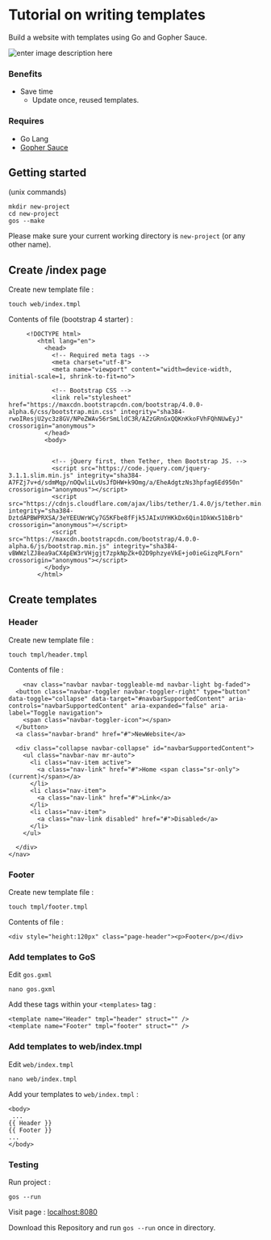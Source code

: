 # Tutorial on writing templates
Build a website with templates using Go and Gopher Sauce.

![enter image description here](http://www.unixstickers.com/image/data/stickers/golang/Golang%20mashup.sh.png)

### Benefits 

 - Save time
	 - Update once, reused templates.


### Requires

 - Go Lang
 - [Gopher Sauce](http://gophersauce.com)

## Getting started
(unix commands)
					
	mkdir new-project
	cd new-project		
	gos --make

Please make sure your current working directory is `new-project` (or any other name).

## Create /index page
Create new template file :
		
	touch web/index.tmpl

Contents of file (bootstrap 4 starter) : 

		 <!DOCTYPE html>
			<html lang="en">
			  <head>
			    <!-- Required meta tags -->
			    <meta charset="utf-8">
			    <meta name="viewport" content="width=device-width, initial-scale=1, shrink-to-fit=no">
			
			    <!-- Bootstrap CSS -->
			    <link rel="stylesheet" href="https://maxcdn.bootstrapcdn.com/bootstrap/4.0.0-alpha.6/css/bootstrap.min.css" integrity="sha384-rwoIResjU2yc3z8GV/NPeZWAv56rSmLldC3R/AZzGRnGxQQKnKkoFVhFQhNUwEyJ" crossorigin="anonymous">
			  </head>
			  <body>
			   
			
			    <!-- jQuery first, then Tether, then Bootstrap JS. -->
			    <script src="https://code.jquery.com/jquery-3.1.1.slim.min.js" integrity="sha384-A7FZj7v+d/sdmMqp/nOQwliLvUsJfDHW+k9Omg/a/EheAdgtzNs3hpfag6Ed950n" crossorigin="anonymous"></script>
			    <script src="https://cdnjs.cloudflare.com/ajax/libs/tether/1.4.0/js/tether.min.js" integrity="sha384-DztdAPBWPRXSA/3eYEEUWrWCy7G5KFbe8fFjk5JAIxUYHKkDx6Qin1DkWx51bBrb" crossorigin="anonymous"></script>
			    <script src="https://maxcdn.bootstrapcdn.com/bootstrap/4.0.0-alpha.6/js/bootstrap.min.js" integrity="sha384-vBWWzlZJ8ea9aCX4pEW3rVHjgjt7zpkNpZk+02D9phzyeVkE+jo0ieGizqPLForn" crossorigin="anonymous"></script>
			  </body>
			</html>


## Create templates

### Header
Create new template file :
	
	touch tmpl/header.tmpl

Contents of file : 

		<nav class="navbar navbar-toggleable-md navbar-light bg-faded">
	  <button class="navbar-toggler navbar-toggler-right" type="button" data-toggle="collapse" data-target="#navbarSupportedContent" aria-controls="navbarSupportedContent" aria-expanded="false" aria-label="Toggle navigation">
	    <span class="navbar-toggler-icon"></span>
	  </button>
	  <a class="navbar-brand" href="#">NewWebsite</a>
	
	  <div class="collapse navbar-collapse" id="navbarSupportedContent">
	    <ul class="navbar-nav mr-auto">
	      <li class="nav-item active">
	        <a class="nav-link" href="#">Home <span class="sr-only">(current)</span></a>
	      </li>
	      <li class="nav-item">
	        <a class="nav-link" href="#">Link</a>
	      </li>
	      <li class="nav-item">
	        <a class="nav-link disabled" href="#">Disabled</a>
	      </li>
	    </ul>
	   
	  </div>
	</nav>

### Footer
Create new template file :
	
	touch tmpl/footer.tmpl

Contents of file :

	<div style="height:120px" class="page-header"><p>Footer</p></div>

### Add templates to GoS
Edit `gos.gxml`

	nano gos.gxml
		
Add these tags within your `<templates>` tag :
		
	<template name="Header" tmpl="header" struct="" /> 
	<template name="Footer" tmpl="footer" struct="" /> 


### Add templates to web/index.tmpl

Edit `web/index.tmpl`

	nano web/index.tmpl

Add your templates to `web/index.tmpl` :
		
	<body>
     ...
	{{ Header }}
	{{ Footer }}
	...
	</body>


### Testing
Run project :

	gos --run

Visit page : [localhost:8080](http://localhost:8080/)

Download this Repository and run `gos --run` once in directory.
